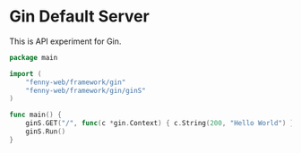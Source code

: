 # Gin Default Server

This is API experiment for Gin.

```go
package main

import (
	"fenny-web/framework/gin"
	"fenny-web/framework/gin/ginS"
)

func main() {
	ginS.GET("/", func(c *gin.Context) { c.String(200, "Hello World") })
	ginS.Run()
}
```
